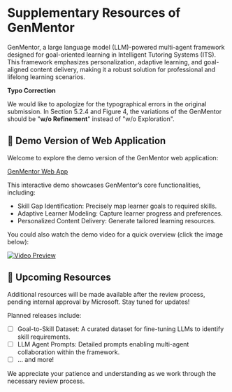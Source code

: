 # Supplementary Resources of GenMentor

GenMentor, a large language model (LLM)-powered multi-agent framework designed for goal-oriented learning in Intelligent Tutoring Systems (ITS). This framework emphasizes personalization, adaptive learning, and goal-aligned content delivery, making it a robust solution for professional and lifelong learning scenarios.

**Typo Correction**

We would like to apologize for the typographical errors in the original submission. In Section 5.2.4 and Figure 4, the variations of the GenMentor should be "**w/o Refinement**" instead of "w/o Exploration".

## 🚀 Demo Version of Web Application

Welcome to explore the demo version of the GenMentor web application:

[GenMentor Web App](https://gen-mentor.streamlit.app/)

This interactive demo showcases GenMentor’s core functionalities, including:

- Skill Gap Identification: Precisely map learner goals to required skills.
- Adaptive Learner Modeling: Capture learner progress and preferences.
- Personalized Content Delivery: Generate tailored learning resources.

You could also watch the demo video for a quick overview (click the image below):

[![Video Preview](https://img.youtube.com/vi/vTdtGZop-Zc/0.jpg)](https://youtu.be/vTdtGZop-Zc)


## 📅 Upcoming Resources

Additional resources will be made available after the review process, pending internal approval by Microsoft. Stay tuned for updates!

Planned releases include:

- [ ] Goal-to-Skill Dataset: A curated dataset for fine-tuning LLMs to identify skill requirements.
- [ ] LLM Agent Prompts: Detailed prompts enabling multi-agent collaboration within the framework.
- [ ] ... and more!

We appreciate your patience and understanding as we work through the necessary review process.
